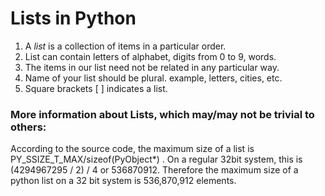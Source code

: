 # Lists in Python
1. A _list_ is a collection of items in a particular order. 
2. List can contain letters of alphabet, digits from 0 to 9, words.
3. The items in our list need not be related in any particular way.
4. Name of your list should be plural. example, letters, cities, etc.
5. Square brackets [ ] indicates a list.


### More information about Lists, which may/may not be trivial to others:
According to the source code, the maximum size of a list is PY_SSIZE_T_MAX/sizeof(PyObject*) . On a regular 32bit system, this is (4294967295 / 2) / 4 or 536870912. Therefore the maximum size of a python list on a 32 bit system is 536,870,912 elements.